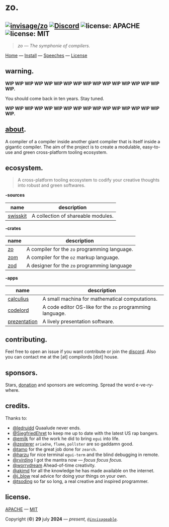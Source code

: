# zo.

[![invisage/zo](https://img.shields.io/badge/github-invisageable/zo-black?logo=github)](https://github.com/invisageable/zo)
[![Discord](https://img.shields.io/badge/discord-compilords-7289DA?logo=discord)](https://discord.gg/JaNc4Nk5xw)
![license: APACHE](https://img.shields.io/badge/license-APACHE-blue?style=flat-square)
![license: MIT](https://img.shields.io/badge/license-MIT-blue?style=flat-square)
---

> *zo — The symphonie of compilers.*

[Home](https://github.com/invisageable/zo) — [Install](./notes/docs/README.md#install) — [Speeches](notes/speeches) — [License](#license)   

## warning.

**WIP WIP WIP WIP WIP WIP WIP WIP WIP WIP WIP WIP WIP WIP WIP WIP WIP.**

You should come back in ten years. Stay tuned.

**WIP WIP WIP WIP WIP WIP WIP WIP WIP WIP WIP WIP WIP WIP WIP WIP WIP.**  

## [about](https://youtu.be/GJfsbhJY8gk?feature=shared&t=196).

A compiler of a compiler inside another giant compiler that is itself inside a gigantic compiler. The aim of the project is to create a modulable, easy-to-use and green cross-platform tooling ecosystem.

## ecosystem.

> A cross-platform tooling ecosystem to codify your creative thoughts into robust and green softwares.

**-sources**

| name                          | description                        |
| ----------------------------- | ---------------------------------- |
| [swisskit](./source/swisskit) | A collection of shareable modules. |

**-crates**

| name                     | description                                   |
| ------------------------ | --------------------------------------------- |
| [zo](./crates/compiler)  | A compiler for the `zo` programming language. |
| [zom](./crates/marker)   | A compiler for the `oz` markup language.      |
| [zod](./crates/designer) | A designer for the `zo` programming language  |

**-apps**

| name                             | description                                              |
| -------------------------------- | -------------------------------------------------------- |
| [calculius](./apps/adder)        | A small machina for mathematical computations.           |
| [codelord](./apps/coder)         | A code editor OS-like for the `zo` programming language. |
| [prezentation](./apps/presenter) | A lively presentation software.                          |

## contributing.

Feel free to open an issue if you want contribute or join the [discord](https://discord.gg/JaNc4Nk5xw). Also you can contact me at the [at] compilords [dot] house.

## sponsors.

Stars, [donation](https://patreon.com/invisageable) and sponsors are welcoming. Spread the word e-ve-ry-where.

## credits.

Thanks to:

- [@ledruidd](https://github.com/ledruidd) Quaalude never ends.
- [@SiegfriedEhret](https://github.com/SiegfriedEhret) to keep me up to date with the latest US rap bangers.
- [@emilk](https://github.com/emilk) for all the work he did to bring `egui` into life.
- [@zesterer](https://github.com/zesterer) `ariadne`, `flume`, `pollster` are so gaddamn good.
- [@tamo](https://github.com/irevoire) for the great job done for `zearch`.
- [@harzu](https://github.com/Harzu) for nice terminal `egui-term` and the blind debugging in remote.
- [@rvirding](https://github.com/rvirding) I got the mantra now — *focus focus focus.*
- [@worrydream](https://x.com/worrydream) Ahead-of-time creativity.
- [@akimd](https://github.com/akimd) for all the knowledge he has made available on the internet.
- [@j_blow](https://www.twitch.tv/j_blow) real advice for doing your things on your own.
- [@tsoding](https://www.twitch.tv/j_blow) so far so long, a real creative and inspired programmer.

## license.

[APACHE](./LICENSE-APACHE) — [MIT](./LICENSE-MIT)

Copyright (©) **29** july **2024** — *present, [`@invisageable`](https://twitter.com/invisageable).*   
